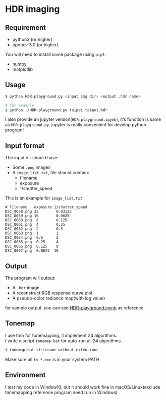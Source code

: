# HDR imaging


## Requirement

- python3 (or higher)
- opencv 3.0 (or higher)

You will need to install some package using `pip3`:

- numpy
- matplotlib

## Usage

```bash
$ python HDR-playground.py <input img dir> <output .hdr name>

# for example
$ python ./HDR-playground.py taipei taipei.hdr
```

I also provide an jupyter version(`HDR-playground.ipynb`), it’s function is same as `HDR-playground.py`. jupyter is really convenient for develop python program!

## Input format

The input dir should have:

- Some `.png` images
- A `image_list.txt`, file should contain:
  - filename
  - exposure
  - 1/shutter_speed

This is an example for `image_list.txt`:

```
# Filename   exposure 1/shutter_speed
DSC_0058.png 32        0.03125
DSC_0059.png 16        0.0625
DSC_0060.png  8        0.125
DSC_0061.png  4        0.25
DSC_0062.png  2        0.5
DSC_0063.png  1        1
DSC_0064.png  0.5      2
DSC_0065.png  0.25     4
DSC_0066.png  0.125    8
DSC_0067.png  0.0625  16
```

## Output

The program will output:

- A `.hdr` image
- A reconstruct RGB response curve plot
- A pseudo-color radiance map(with log value)

for sample output, you can see [HDR-playground.ipynb](https://github.com/SSARCandy/HDR-imaging/blob/master/HDR-playground.ipynb) as reference.

## Tonemap

I use tmo for tonemapping, it implement 24 algorithms.  
I write a script `tonemap.bat` for auto-run all 24 algorithms. 

```bash
$ tonemap.bat <filename without extension>
```

Make sure all `tm_*.exe` is in your system PATH

## Environment

I test my code in Window10, but it should work fine in macOS/Linux(exclude tonemapping reference program need run in Windows)
